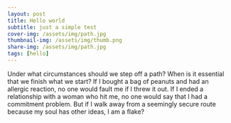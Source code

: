 ```yaml
---
layout: post
title: Hello world
subtitle: just a simple test
cover-img: /assets/img/path.jpg
thumbnail-img: /assets/img/thumb.png
share-img: /assets/img/path.jpg
tags: [hello]
---
```


Under what circumstances should we step off a path? When is it essential that we finish what we start? If I bought a bag of peanuts and had an allergic reaction, no one would fault me if I threw it out. If I ended a relationship with a woman who hit me, no one would say that I had a commitment problem. But if I walk away from a seemingly secure route because my soul has other ideas, I am a flake?
